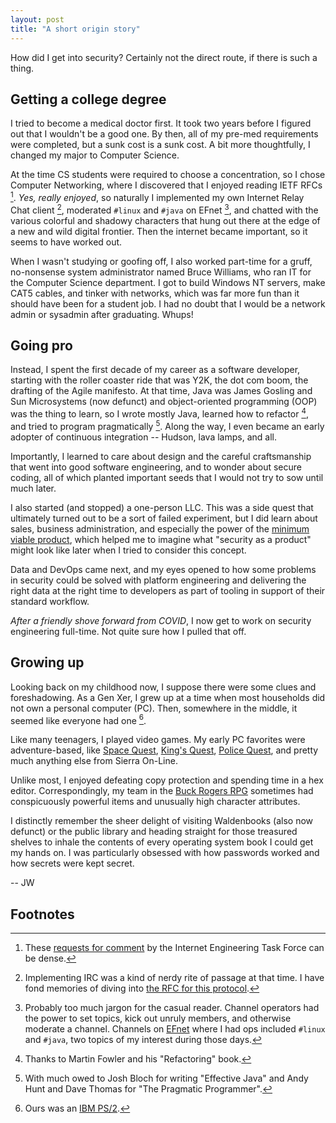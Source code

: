 ```yaml
---
layout: post
title: "A short origin story"
---
```

How did I get into security? Certainly not the direct route, if there is such a thing.

## Getting a college degree
I tried to become a medical doctor first. It took two years before I figured out that I wouldn't be a good one. By then, all of my pre-med requirements were completed, but a sunk cost is a sunk cost. A bit more thoughtfully, I changed my major to Computer Science.

At the time CS students were required to choose a concentration, so I chose Computer Networking, where I discovered that I enjoyed reading IETF RFCs [^1]. _Yes, really enjoyed_, so naturally I implemented my own Internet Relay Chat client [^2], moderated `#linux` and `#java` on EFnet [^3], and chatted with the various colorful and shadowy characters that hung out there at the edge of a new and wild digital frontier. Then the internet became important, so it seems to have worked out.

When I wasn't studying or goofing off, I also worked part-time for a gruff, no-nonsense system administrator named Bruce Williams, who ran IT for the Computer Science department. I got to build Windows NT servers, make CAT5 cables, and tinker with networks, which was far more fun than it should have been for a student job. I had no doubt that I would be a network admin or sysadmin after graduating. Whups!

## Going pro
Instead, I spent the first decade of my career as a software developer, starting with the roller coaster ride that was Y2K, the dot com boom, the drafting of the Agile manifesto. At that time, Java was James Gosling and Sun Microsystems (now defunct) and object-oriented programming (OOP) was the thing to learn, so I wrote mostly Java, learned how to refactor [^4], and tried to program pragmatically [^5]. Along the way, I even became an early adopter of continuous integration -- Hudson, lava lamps, and all.

Importantly, I learned to care about design and the careful craftsmanship that went into good software engineering, and to wonder about secure coding, all of which planted important seeds that I would not try to sow until much later.

I also started (and stopped) a one-person LLC. This was a side quest that ultimately turned out to be a sort of failed experiment, but I did learn about sales, business administration, and especially the power of the [minimum viable product](https://en.wikipedia.org/wiki/Minimum_viable_product), which helped me to imagine what "security as a product" might look like later when I tried to consider this concept. 

Data and DevOps came next, and my eyes opened to how some problems in security could be solved with platform engineering and delivering the right data at the right time to developers as part of tooling in support of their standard workflow. 

_After a friendly shove forward from COVID_, I now get to work on security engineering full-time. Not quite sure how I pulled that off.

## Growing up
Looking back on my childhood now, I suppose there were some clues and foreshadowing. As a Gen Xer, I grew up at a time when most households did not own a personal computer (PC). Then, somewhere in the middle, it seemed like everyone had one [^6].

Like many teenagers, I played video games. My early PC favorites were adventure-based, like [Space Quest](https://en.wikipedia.org/wiki/Space_Quest_I), [King's Quest](https://en.wikipedia.org/wiki/King%27s_Quest_I), [Police Quest](https://en.wikipedia.org/wiki/Police_Quest:_In_Pursuit_of_the_Death_Angel), and pretty much anything else from Sierra On-Line. 

Unlike most, I enjoyed defeating copy protection and spending time in a hex editor. Correspondingly, my team in the [Buck Rogers RPG](https://en.wikipedia.org/wiki/Buck_Rogers:_Matrix_Cubed) sometimes had conspicuously powerful items and unusually high character attributes.

I distinctly remember the sheer delight of visiting Waldenbooks (also now defunct) or the public library and heading straight for those treasured shelves to inhale the contents of every operating system book I could get my hands on. I was particularly obsessed with how passwords worked and how secrets were kept secret.

 -- JW

## Footnotes
[^1]: These [requests for comment](https://www.ietf.org/process/rfcs/) by the Internet Engineering Task Force can be dense.
[^2]: Implementing IRC was a kind of nerdy rite of passage at that time. I have fond memories of diving into [the RFC for this protocol](https://www.rfc-editor.org/rfc/rfc1459).
[^3]: Probably too much jargon for the casual reader. Channel operators had the power to set topics, kick out unruly members, and otherwise moderate a channel. Channels on [EFnet](https://en.wikipedia.org/wiki/EFnet) where I had ops included `#linux` and `#java`, two topics of my interest during those days.
[^4]: Thanks to Martin Fowler and his "Refactoring" book.
[^5]: With much owed to Josh Bloch for writing "Effective Java" and Andy Hunt and Dave Thomas for "The Pragmatic Programmer".
[^6]: Ours was an [IBM PS/2](https://en.wikipedia.org/wiki/IBM_PS/2).

[bruce-staff-page]: https://web.archive.org/web/19980111100717/http://www.cis.uab.edu/info/staff/gbw/will.html
[agile-manifesto]: https://agilemanifesto.org/history.html
